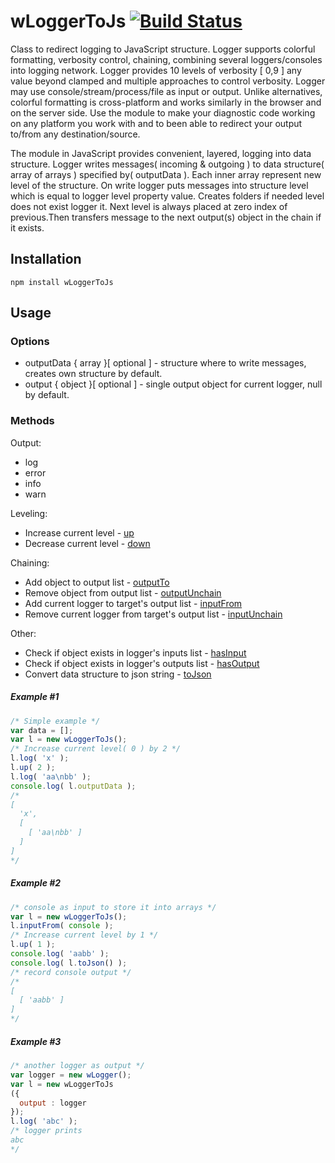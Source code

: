 
# wLoggerToJs [![Build Status](https://travis-ci.org/Wandalen/wLoggerToJs.svg?branch=master)](https://travis-ci.org/Wandalen/wLoggerToJs)

Class to redirect logging to JavaScript structure. Logger supports colorful formatting, verbosity control, chaining, combining several loggers/consoles into logging network. Logger provides 10 levels of verbosity [ 0,9 ] any value beyond clamped and multiple approaches to control verbosity. Logger may use console/stream/process/file as input or output. Unlike alternatives, colorful formatting is cross-platform and works similarly in the browser and on the server side. Use the module to make your diagnostic code working on any platform you work with and to been able to redirect your output to/from any destination/source.

The module in JavaScript provides convenient, layered, logging into data structure.
Logger writes messages( incoming & outgoing ) to data structure( array of arrays ) specified by( outputData ).
Each inner array represent new level of the structure. On write logger puts messages into structure level which is equal to logger level property value.
Creates folders if needed level does not exist logger  it. Next level is always placed at zero index of previous.Then transfers message to the next output(s) object in the chain if it exists.

## Installation
```terminal
npm install wLoggerToJs
```
## Usage
### Options
* outputData { array }[ optional ] - structure where to write messages, creates own structure by default.
* output { object }[ optional ] - single output object for current logger, null by default.

### Methods
Output:
* log
* error
* info
* warn

Leveling:
*  Increase current level - [up](https://rawgit.com/Wandalen/wLogger/master/doc/reference/wPrinterBase.html#.up)
*  Decrease current level - [down](https://rawgit.com/Wandalen/wLogger/master/doc/reference/wPrinterBase.html#.down)

Chaining:
*  Add object to output list - [outputTo](https://rawgit.com/Wandalen/wLogger/master/doc/reference/wPrinterBase.html#.outputTo)
*  Remove object from output list - [outputUnchain](https://rawgit.com/Wandalen/wLogger/master/doc/reference/wPrinterBase.html#.outputUnchain)
*  Add current logger to target's output list - [inputFrom](https://rawgit.com/Wandalen/wLogger/master/doc/reference/wPrinterBase.html#.inputFrom)
*  Remove current logger from target's output list - [inputUnchain](https://rawgit.com/Wandalen/wLogger/master/doc/reference/wPrinterBase.html#.inputUnchain)

Other:
* Check if object exists in logger's inputs list - [hasInput](https://rawgit.com/Wandalen/wLogger/master/doc/reference/wPrinterBase.html#.hasInput)
* Check if object exists in logger's outputs list - [hasOutput](https://rawgit.com/Wandalen/wLogger/master/doc/reference/wPrinterBase.html#.hasOutput)
* Convert data structure to json string - [toJson](https://rawgit.com/Wandalen/wLoggerToJs/master/doc/reference/wLoggerToJs.html#.toJson)

##### Example #1
```javascript
/* Simple example */
var data = [];
var l = new wLoggerToJs();
/* Increase current level( 0 ) by 2 */
l.log( 'x' );
l.up( 2 );
l.log( 'aa\nbb' );
console.log( l.outputData );
/*
[
  'x',
  [
    [ 'aa\nbb' ]  
  ]
]
*/
```
##### Example #2
```javascript
/* console as input to store it into arrays */
var l = new wLoggerToJs();
l.inputFrom( console );
/* Increase current level by 1 */
l.up( 1 );
console.log( 'aabb' );
console.log( l.toJson() );
/* record console output */
/*
[
  [ 'aabb' ]
]
*/
```
##### Example #3
```javascript
/* another logger as output */
var logger = new wLogger();
var l = new wLoggerToJs
({
  output : logger
});
l.log( 'abc' );
/* logger prints
abc
*/
```















































